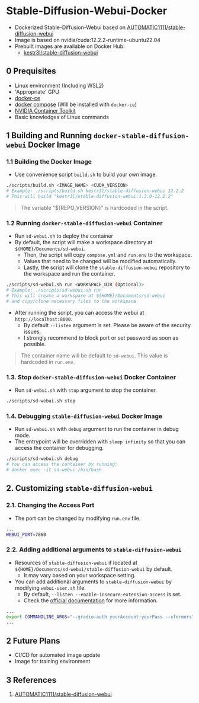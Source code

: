 # Stable-Diffusion-Webui-Docker
- Dockerized Stable-Diffusion-Webui based on [AUTOMATIC1111/stable-diffusion-webui](https://github.com/AUTOMATIC1111/stable-diffusion-webui)
- Image is based on nvidia/cuda:12.2.2-runtime-ubuntu22.04 
- Prebuilt images are available on Docker Hub:
  - [kestr3l/stable-diffusion-webui](https://hub.docker.com/r/kestr3l/stable-diffusion-webui)

## 0 Prequisites

- Linux environment (Including WSL2)
- 'Appropriate' GPU
- [docker-ce](https://docs.docker.com/engine/install/ubuntu/#install-using-the-convenience-script)
- [docker compose](https://docs.docker.com/compose/install/) (Will be installed with `docker-ce`)
- [NVIDIA Container Toolkit](https://docs.nvidia.com/datacenter/cloud-native/container-toolkit/install-guide.html)
- Basic knowledges of Linux commands

## 1 Building and Running `docker-stable-diffusion-webui` Docker Image

### 1.1 Building the Docker Image

- Use convenience script `build.sh` to build your own image.

```bash
./scripts/build.sh <IMAGE_NAME> <CUDA_VERSION>
# Example: ./scripts/build.sh kestr3l/stable-diffusion-webui 12.2.2
# This will build "kestr3l/stable-diffusion-webui:1.3.0-12.2.2"
```

> The variable "${REPO_VERSION}" is hardcoded in the script.

### 1.2 Running `docker-stable-diffusion-webui` Container

- Run `sd-webui.sh` to deploy the container
- By default, the script will make a workspace directory at `${HOME}/Documents/sd-webui`.
    - Then, the script will copy `compose.yml` and `run.env` to the workspace.
    - Values that need to be changed will be modified automatically.
    - Lastly, the script will clone the `stable-diffusion-webui` repository to the workspace and run the container.

```bash
./scripts/sd-webui.sh run <WORKSPACE_DIR (Optional)>
# Example: ./scripts/sd-webui.sh run
# This will create a workspace at ${HOME}/Documents/sd-webui
# and copy/clone necessary files to the workspace.
```

- After running the script, you can access the webui at `http://localhost:8000`.
    - By default `--listen` argument is set. Please be aware of the security issues.
    - I strongly recommend to block port or set password as soon as possible.

> The container name will be default to `sd-webui`. This value is hardcoded in `run.env`.

### 1.3. Stop `docker-stable-diffusion-webui` Docker Container

- Run `sd-webui.sh` with `stop` argument to stop the container.

```bash
./scripts/sd-webui.sh stop
```

### 1.4. Debugging `stable-diffusion-webui` Docker Image

- Run `sd-webui.sh` with `debug` argument to run the container in debug mode.
- The entrypoint will be overridden with `sleep infinity` so that you can access the container for debugging.

```bash
./scripts/sd-webui.sh debug
# You can access the container by running:
# docker exec -it sd-webui /bin/bash
```

## 2. Customizing `stable-diffusion-webui`

### 2.1. Changing the Access Port

- The port can be changed by modifying `run.env` file.

```bash
...
WEBUI_PORT=7860
```

### 2.2. Adding additional arguments to `stable-diffusion-webui`

- Resources of `stable-diffusion-webui` if located at `${HOME}/Documents/sd-webui/stable-diffusion-webui` by default.
    - It may vary based on your workspace setting.
- You can add additional arguments to `stable-diffusion-webui` by modifying `webui-user.sh` file.
    - By default, `--listen --enable-insecure-extension-access` is set.
    - Check the [official documentation](https://github.com/AUTOMATIC1111/stable-diffusion-webui/wiki/Command-Line-Arguments-and-Settings) for more information.

```bash
...
export COMMANDLINE_ARGS="--gradio-auth yourAccount:yourPass --xformers"
...
```

## 2 Future Plans

- CI/CD for automated image update
- Image for training environment

## 3 References

1. [AUTOMATIC1111/stable-diffusion-webui](https://github.com/AUTOMATIC1111/stable-diffusion-webui)